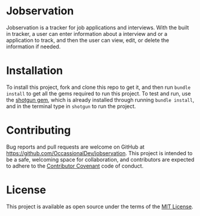 # Jobservation

Jobservation is a tracker for job applications and interviews. With the built in tracker, a user can enter information about a interview and or a application to track, and then the user can view, edit, or delete the information if needed. 

# Installation

To install this project, fork and clone this repo to get it, and then run `bundle install` to get all the gems required to run this project. To test and run, use the [shotgun gem](https://github.com/rtomayko/shotgun), which is already installed through running `bundle install`, and in the terminal type in `shotgun` to run the project.

# Contributing

Bug reports and pull requests are welcome on GitHub at https://github.com/OccassionalDev/jobservation. This project is intended to be a safe, welcoming space for collaboration, and contributors are expected to adhere to the [Contributor Covenant](https://www.contributor-covenant.org/) code of conduct.

# License

This project is available as open source under the terms of the [ MIT License](https://opensource.org/licenses/MIT).